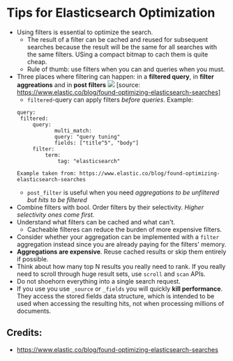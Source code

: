 # Tips for Elasticsearch Optimization

- Using filters is essential to optimize the search.
  - The result of a filter can be cached and reused for subsequent searches because the result will be the same for all searches with the same filters. USing a compact bitmap to cach them is quite cheap.
  - Rule of thumb: use filters when you can and queries when you must.
- Three places where filtering can happen: in a **filtered query**, in **filter aggreations** and in **post filters**
![](https://github.com/ujhuyz0110/notes/blob/master/pics/three_filtering_places.png)
[source: https://www.elastic.co/blog/found-optimizing-elasticsearch-searches]
  - `filtered`-query can apply filters *before queries*. Example:
  ```
  query:
   filtered:
       query:
              multi_match:
              query: "query tuning"
              fields: ["title^5", "body"]
       filter:
           term:
               tag: "elasticsearch"
               
  Example taken from: https://www.elastic.co/blog/found-optimizing-elasticsearch-searches
  ```
  - `post_filter` is useful when you need *aggregations to be unfiltered but hits to be filtered*
- Combine filters with bool. Order filters by their selectivity. *Higher selectivity ones come first.*
- Understand what filters can be cached and what can't.
  - Cacheable filteres can reduce the burden of more expensive filters.
- Consider whether your aggregation can be implemented with a `filter` aggregation instead since you are already paying for the filters' memory.
- **Aggregations are expensive**. Reuse cached results or skip them entirely if possible.
- Think about how many top N results you really need to rank. If you really need to scroll through huge result sets, use `scroll` and `scan` APIs.
- Do not shoehorn everything into a single search request.
- If you use you use `_source` or `_fields` you will quickly **kill performance**. They access the stored fields data structure, which is intended to be used when accessing the resulting hits, not when processing millions of documents.

## Credits:
- https://www.elastic.co/blog/found-optimizing-elasticsearch-searches
